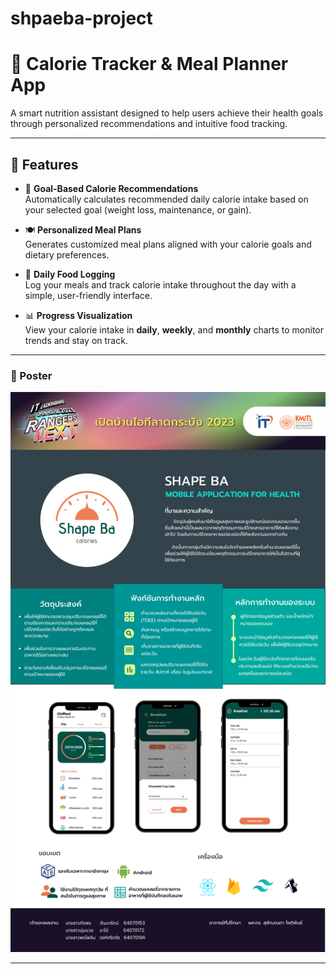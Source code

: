 # shpaeba-project

# 🥗 Calorie Tracker & Meal Planner App

A smart nutrition assistant designed to help users achieve their health goals through personalized recommendations and intuitive food tracking.

---

## 📌 Features

- 🎯 **Goal-Based Calorie Recommendations**  
  Automatically calculates recommended daily calorie intake based on your selected goal (weight loss, maintenance, or gain).

- 🍽️ **Personalized Meal Plans**  
  Generates customized meal plans aligned with your calorie goals and dietary preferences.

- 📝 **Daily Food Logging**  
  Log your meals and track calorie intake throughout the day with a simple, user-friendly interface.

- 📊 **Progress Visualization**  
  View your calorie intake in **daily**, **weekly**, and **monthly** charts to monitor trends and stay on track.

---

### 🔹 Poster  
![Project Poster](./ShapeBa_Poster.png)


---

